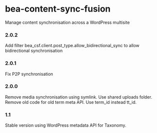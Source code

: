 bea-content-sync-fusion
=======================

Manage content synchronisation across a WordPress multisite

### 2.0.2
Add filter bea_csf.client.post_type.allow_bidirectional_sync to allow bidirectional synchronisation

### 2.0.1
Fix P2P synchronisation

### 2.0.0
Remove media synchronisation using symlink. Use shared uploads folder.
Remove old code for old term meta API.
Use term_id instead tt_id.

### 1.1
Stable version using WordPress metadata API for Taxonomy.